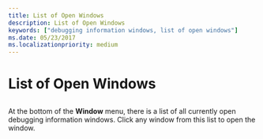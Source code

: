 ```yaml
---
title: List of Open Windows
description: List of Open Windows
keywords: ["debugging information windows, list of open windows"]
ms.date: 05/23/2017
ms.localizationpriority: medium
---
```


# List of Open Windows


## <span id="ddk_list_of_open_windows_dbg"></span><span id="DDK_LIST_OF_OPEN_WINDOWS_DBG"></span>


At the bottom of the **Window** menu, there is a list of all currently open debugging information windows. Click any window from this list to open the window.

 

 






